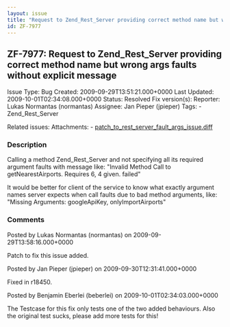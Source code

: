 ```yaml
---
layout: issue
title: "Request to Zend_Rest_Server providing correct method name but wrong args faults without explicit message"
id: ZF-7977
---
```


ZF-7977: Request to Zend\_Rest\_Server providing correct method name but wrong args faults without explicit message
-------------------------------------------------------------------------------------------------------------------

 Issue Type: Bug Created: 2009-09-29T13:51:21.000+0000 Last Updated: 2009-10-01T02:34:08.000+0000 Status: Resolved Fix version(s): 
 Reporter:  Lukas Normantas (normantas)  Assignee:  Jan Pieper (jpieper)  Tags: - Zend\_Rest\_Server
 
 Related issues: 
 Attachments: - [patch\_to\_rest\_server\_fault\_args\_issue.diff](/issues/secure/attachment/12275/patch_to_rest_server_fault_args_issue.diff)
 
### Description

Calling a method Zend\_Rest\_Server and not specifying all its required argument faults with message like: "Invalid Method Call to getNearestAirports. Requires 6, 4 given. failed"

It would be better for client of the service to know what exactly argument names server expects when call faults due to bad method arguments, like: "Missing Arguments: googleApiKey, onlyImportAirports"

 

 

### Comments

Posted by Lukas Normantas (normantas) on 2009-09-29T13:58:16.000+0000

Patch to fix this issue added.

 

 

Posted by Jan Pieper (jpieper) on 2009-09-30T12:31:41.000+0000

Fixed in r18450.

 

 

Posted by Benjamin Eberlei (beberlei) on 2009-10-01T02:34:03.000+0000

The Testcase for this fix only tests one of the two added behaviours. Also the original test sucks, please add more tests for this!

 

 